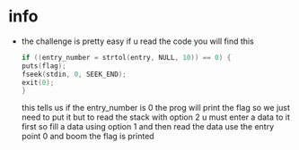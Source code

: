 # info
- the challenge is pretty easy if u read the code you will find this 
    ``` c
    if ((entry_number = strtol(entry, NULL, 10)) == 0) {
    puts(flag);
    fseek(stdin, 0, SEEK_END);
    exit(0);
    }
    ```
    this tells us if the entry_number is 0 the prog will print the flag
    so we just need to put it
    but to read the stack with option 2 u must enter a data to it first
    so fill a data using option 1 
    and then read the data 
    use the entry point 0 
    and boom the flag is printed

